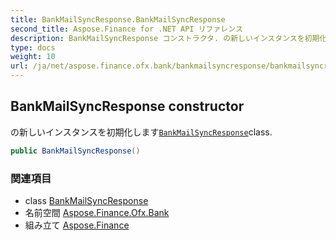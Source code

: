 ```yaml
---
title: BankMailSyncResponse.BankMailSyncResponse
second_title: Aspose.Finance for .NET API リファレンス
description: BankMailSyncResponse コンストラクタ. の新しいインスタンスを初期化しますBankMailSyncResponseclass.
type: docs
weight: 10
url: /ja/net/aspose.finance.ofx.bank/bankmailsyncresponse/bankmailsyncresponse/
---
```

## BankMailSyncResponse constructor

の新しいインスタンスを初期化します[`BankMailSyncResponse`](../)class.

```csharp
public BankMailSyncResponse()
```

### 関連項目

* class [BankMailSyncResponse](../)
* 名前空間 [Aspose.Finance.Ofx.Bank](../../bankmailsyncresponse/)
* 組み立て [Aspose.Finance](../../../)


